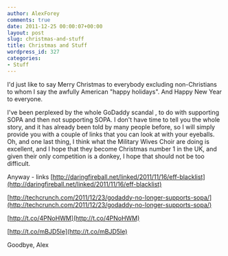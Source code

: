 ```yaml
---
author: AlexForey
comments: true
date: 2011-12-25 00:00:07+00:00
layout: post
slug: christmas-and-stuff
title: Christmas and Stuff
wordpress_id: 327
categories:
- Stuff
---
```


I'd just like to say Merry Christmas to everybody excluding non-Christians to whom I say the awfully American "happy holidays". And Happy New Year to everyone.

I've been perplexed by the whole GoDaddy scandal<!-- more -->
, to do with supporting SOPA and then not supporting SOPA. I don't have time to tell you the whole story, and it has already been told by many people before, so I will simply provide you with a couple of links that you can look at with your eyeballs. Oh, and one last thing, I think what the Military Wives Choir are doing is excellent, and I hope that they become Christmas number 1 in the UK, and given their only competition is a donkey, I hope that should not be too difficult. 

Anyway - links
[http://daringfireball.net/linked/2011/11/16/eff-blacklist](http://daringfireball.net/linked/2011/11/16/eff-blacklist)

[http://techcrunch.com/2011/12/23/godaddy-no-longer-supports-sopa/](http://techcrunch.com/2011/12/23/godaddy-no-longer-supports-sopa/)

[http://t.co/4PNoHWM](http://t.co/4PNoHWM)

[http://t.co/mBJD5Ie](http://t.co/mBJD5Ie)

Goodbye, Alex
